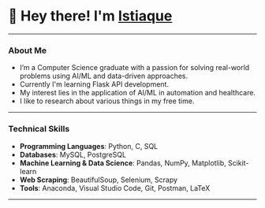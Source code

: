 # 👋 Hey there! I'm [Istiaque](https://github.com/Istiaque-here)
---
### About Me 
- I’m a Computer Science graduate with a passion for solving real-world problems using AI/ML and data-driven approaches.
- Currently I'm learning Flask API development.
- My interest lies in the application of AI/ML in automation and healthcare.
- I like to research about various things in my free time.
---
### Technical Skills  
- **Programming Languages**: Python, C, SQL  
- **Databases**: MySQL, PostgreSQL  
- **Machine Learning & Data Science**: Pandas, NumPy, Matplotlib, Scikit-learn 
- **Web Scraping**: BeautifulSoup, Selenium, Scrapy  
- **Tools**: Anaconda, Visual Studio Code, Git, Postman, LaTeX
---

<!---
Istiaque-here/Istiaque-here is a ✨ special ✨ repository because its `README.md` (this file) appears on your GitHub profile.
You can click the Preview link to take a look at your changes.
--->
